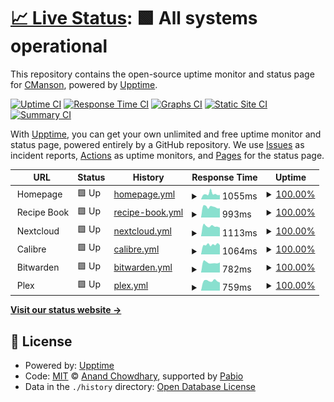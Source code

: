 # [📈 Live Status](https://CoryManson.github.io/manson-uptime): <!--live status--> **🟩 All systems operational**

This repository contains the open-source uptime monitor and status page for [CManson](https://CoryManson.github.io/manson-uptime), powered by [Upptime](https://github.com/upptime/upptime).

[![Uptime CI](https://github.com/CoryManson/manson-uptime/workflows/Uptime%20CI/badge.svg)](https://github.com/CoryManson/manson-uptime/actions?query=workflow%3A%22Uptime+CI%22)
[![Response Time CI](https://github.com/CoryManson/manson-uptime/workflows/Response%20Time%20CI/badge.svg)](https://github.com/CoryManson/manson-uptime/actions?query=workflow%3A%22Response+Time+CI%22)
[![Graphs CI](https://github.com/CoryManson/manson-uptime/workflows/Graphs%20CI/badge.svg)](https://github.com/CoryManson/manson-uptime/actions?query=workflow%3A%22Graphs+CI%22)
[![Static Site CI](https://github.com/CoryManson/manson-uptime/workflows/Static%20Site%20CI/badge.svg)](https://github.com/CoryManson/manson-uptime/actions?query=workflow%3A%22Static+Site+CI%22)
[![Summary CI](https://github.com/CoryManson/manson-uptime/workflows/Summary%20CI/badge.svg)](https://github.com/CoryManson/manson-uptime/actions?query=workflow%3A%22Summary+CI%22)

With [Upptime](https://upptime.js.org), you can get your own unlimited and free uptime monitor and status page, powered entirely by a GitHub repository. We use [Issues](https://github.com/CoryManson/manson-uptime/issues) as incident reports, [Actions](https://github.com/CoryManson/manson-uptime/actions) as uptime monitors, and [Pages](https://CoryManson.github.io/manson-uptime) for the status page.

<!--start: status pages-->
<!-- This summary is generated by Upptime (https://github.com/upptime/upptime) -->
<!-- Do not edit this manually, your changes will be overwritten -->
<!-- prettier-ignore -->
| URL | Status | History | Response Time | Uptime |
| --- | ------ | ------- | ------------- | ------ |
| <img alt="" src="https://icons.duckduckgo.com/ip3/$fqdn.ico" height="13"> Homepage | 🟩 Up | [homepage.yml](https://github.com/CoryManson/manson-uptime/commits/HEAD/history/homepage.yml) | <details><summary><img alt="Response time graph" src="./graphs/homepage/response-time-week.png" height="20"> 1055ms</summary><br><a href="https://CoryManson.github.io/manson-uptime/history/homepage"><img alt="Response time 966" src="https://img.shields.io/endpoint?url=https%3A%2F%2Fraw.githubusercontent.com%2FCoryManson%2Fmanson-uptime%2FHEAD%2Fapi%2Fhomepage%2Fresponse-time.json"></a><br><a href="https://CoryManson.github.io/manson-uptime/history/homepage"><img alt="24-hour response time 861" src="https://img.shields.io/endpoint?url=https%3A%2F%2Fraw.githubusercontent.com%2FCoryManson%2Fmanson-uptime%2FHEAD%2Fapi%2Fhomepage%2Fresponse-time-day.json"></a><br><a href="https://CoryManson.github.io/manson-uptime/history/homepage"><img alt="7-day response time 1055" src="https://img.shields.io/endpoint?url=https%3A%2F%2Fraw.githubusercontent.com%2FCoryManson%2Fmanson-uptime%2FHEAD%2Fapi%2Fhomepage%2Fresponse-time-week.json"></a><br><a href="https://CoryManson.github.io/manson-uptime/history/homepage"><img alt="30-day response time 965" src="https://img.shields.io/endpoint?url=https%3A%2F%2Fraw.githubusercontent.com%2FCoryManson%2Fmanson-uptime%2FHEAD%2Fapi%2Fhomepage%2Fresponse-time-month.json"></a><br><a href="https://CoryManson.github.io/manson-uptime/history/homepage"><img alt="1-year response time 966" src="https://img.shields.io/endpoint?url=https%3A%2F%2Fraw.githubusercontent.com%2FCoryManson%2Fmanson-uptime%2FHEAD%2Fapi%2Fhomepage%2Fresponse-time-year.json"></a></details> | <details><summary><a href="https://CoryManson.github.io/manson-uptime/history/homepage">100.00%</a></summary><a href="https://CoryManson.github.io/manson-uptime/history/homepage"><img alt="All-time uptime 99.12%" src="https://img.shields.io/endpoint?url=https%3A%2F%2Fraw.githubusercontent.com%2FCoryManson%2Fmanson-uptime%2FHEAD%2Fapi%2Fhomepage%2Fuptime.json"></a><br><a href="https://CoryManson.github.io/manson-uptime/history/homepage"><img alt="24-hour uptime 100.00%" src="https://img.shields.io/endpoint?url=https%3A%2F%2Fraw.githubusercontent.com%2FCoryManson%2Fmanson-uptime%2FHEAD%2Fapi%2Fhomepage%2Fuptime-day.json"></a><br><a href="https://CoryManson.github.io/manson-uptime/history/homepage"><img alt="7-day uptime 100.00%" src="https://img.shields.io/endpoint?url=https%3A%2F%2Fraw.githubusercontent.com%2FCoryManson%2Fmanson-uptime%2FHEAD%2Fapi%2Fhomepage%2Fuptime-week.json"></a><br><a href="https://CoryManson.github.io/manson-uptime/history/homepage"><img alt="30-day uptime 99.08%" src="https://img.shields.io/endpoint?url=https%3A%2F%2Fraw.githubusercontent.com%2FCoryManson%2Fmanson-uptime%2FHEAD%2Fapi%2Fhomepage%2Fuptime-month.json"></a><br><a href="https://CoryManson.github.io/manson-uptime/history/homepage"><img alt="1-year uptime 99.12%" src="https://img.shields.io/endpoint?url=https%3A%2F%2Fraw.githubusercontent.com%2FCoryManson%2Fmanson-uptime%2FHEAD%2Fapi%2Fhomepage%2Fuptime-year.json"></a></details>
| <img alt="" src="https://icons.duckduckgo.com/ip3/food.$fqdn.ico" height="13"> Recipe Book | 🟩 Up | [recipe-book.yml](https://github.com/CoryManson/manson-uptime/commits/HEAD/history/recipe-book.yml) | <details><summary><img alt="Response time graph" src="./graphs/recipe-book/response-time-week.png" height="20"> 993ms</summary><br><a href="https://CoryManson.github.io/manson-uptime/history/recipe-book"><img alt="Response time 975" src="https://img.shields.io/endpoint?url=https%3A%2F%2Fraw.githubusercontent.com%2FCoryManson%2Fmanson-uptime%2FHEAD%2Fapi%2Frecipe-book%2Fresponse-time.json"></a><br><a href="https://CoryManson.github.io/manson-uptime/history/recipe-book"><img alt="24-hour response time 878" src="https://img.shields.io/endpoint?url=https%3A%2F%2Fraw.githubusercontent.com%2FCoryManson%2Fmanson-uptime%2FHEAD%2Fapi%2Frecipe-book%2Fresponse-time-day.json"></a><br><a href="https://CoryManson.github.io/manson-uptime/history/recipe-book"><img alt="7-day response time 993" src="https://img.shields.io/endpoint?url=https%3A%2F%2Fraw.githubusercontent.com%2FCoryManson%2Fmanson-uptime%2FHEAD%2Fapi%2Frecipe-book%2Fresponse-time-week.json"></a><br><a href="https://CoryManson.github.io/manson-uptime/history/recipe-book"><img alt="30-day response time 954" src="https://img.shields.io/endpoint?url=https%3A%2F%2Fraw.githubusercontent.com%2FCoryManson%2Fmanson-uptime%2FHEAD%2Fapi%2Frecipe-book%2Fresponse-time-month.json"></a><br><a href="https://CoryManson.github.io/manson-uptime/history/recipe-book"><img alt="1-year response time 975" src="https://img.shields.io/endpoint?url=https%3A%2F%2Fraw.githubusercontent.com%2FCoryManson%2Fmanson-uptime%2FHEAD%2Fapi%2Frecipe-book%2Fresponse-time-year.json"></a></details> | <details><summary><a href="https://CoryManson.github.io/manson-uptime/history/recipe-book">100.00%</a></summary><a href="https://CoryManson.github.io/manson-uptime/history/recipe-book"><img alt="All-time uptime 99.31%" src="https://img.shields.io/endpoint?url=https%3A%2F%2Fraw.githubusercontent.com%2FCoryManson%2Fmanson-uptime%2FHEAD%2Fapi%2Frecipe-book%2Fuptime.json"></a><br><a href="https://CoryManson.github.io/manson-uptime/history/recipe-book"><img alt="24-hour uptime 100.00%" src="https://img.shields.io/endpoint?url=https%3A%2F%2Fraw.githubusercontent.com%2FCoryManson%2Fmanson-uptime%2FHEAD%2Fapi%2Frecipe-book%2Fuptime-day.json"></a><br><a href="https://CoryManson.github.io/manson-uptime/history/recipe-book"><img alt="7-day uptime 100.00%" src="https://img.shields.io/endpoint?url=https%3A%2F%2Fraw.githubusercontent.com%2FCoryManson%2Fmanson-uptime%2FHEAD%2Fapi%2Frecipe-book%2Fuptime-week.json"></a><br><a href="https://CoryManson.github.io/manson-uptime/history/recipe-book"><img alt="30-day uptime 99.36%" src="https://img.shields.io/endpoint?url=https%3A%2F%2Fraw.githubusercontent.com%2FCoryManson%2Fmanson-uptime%2FHEAD%2Fapi%2Frecipe-book%2Fuptime-month.json"></a><br><a href="https://CoryManson.github.io/manson-uptime/history/recipe-book"><img alt="1-year uptime 99.31%" src="https://img.shields.io/endpoint?url=https%3A%2F%2Fraw.githubusercontent.com%2FCoryManson%2Fmanson-uptime%2FHEAD%2Fapi%2Frecipe-book%2Fuptime-year.json"></a></details>
| <img alt="" src="https://icons.duckduckgo.com/ip3/nextcloud.$fqdn.ico" height="13"> Nextcloud | 🟩 Up | [nextcloud.yml](https://github.com/CoryManson/manson-uptime/commits/HEAD/history/nextcloud.yml) | <details><summary><img alt="Response time graph" src="./graphs/nextcloud/response-time-week.png" height="20"> 1113ms</summary><br><a href="https://CoryManson.github.io/manson-uptime/history/nextcloud"><img alt="Response time 1178" src="https://img.shields.io/endpoint?url=https%3A%2F%2Fraw.githubusercontent.com%2FCoryManson%2Fmanson-uptime%2FHEAD%2Fapi%2Fnextcloud%2Fresponse-time.json"></a><br><a href="https://CoryManson.github.io/manson-uptime/history/nextcloud"><img alt="24-hour response time 948" src="https://img.shields.io/endpoint?url=https%3A%2F%2Fraw.githubusercontent.com%2FCoryManson%2Fmanson-uptime%2FHEAD%2Fapi%2Fnextcloud%2Fresponse-time-day.json"></a><br><a href="https://CoryManson.github.io/manson-uptime/history/nextcloud"><img alt="7-day response time 1113" src="https://img.shields.io/endpoint?url=https%3A%2F%2Fraw.githubusercontent.com%2FCoryManson%2Fmanson-uptime%2FHEAD%2Fapi%2Fnextcloud%2Fresponse-time-week.json"></a><br><a href="https://CoryManson.github.io/manson-uptime/history/nextcloud"><img alt="30-day response time 1155" src="https://img.shields.io/endpoint?url=https%3A%2F%2Fraw.githubusercontent.com%2FCoryManson%2Fmanson-uptime%2FHEAD%2Fapi%2Fnextcloud%2Fresponse-time-month.json"></a><br><a href="https://CoryManson.github.io/manson-uptime/history/nextcloud"><img alt="1-year response time 1178" src="https://img.shields.io/endpoint?url=https%3A%2F%2Fraw.githubusercontent.com%2FCoryManson%2Fmanson-uptime%2FHEAD%2Fapi%2Fnextcloud%2Fresponse-time-year.json"></a></details> | <details><summary><a href="https://CoryManson.github.io/manson-uptime/history/nextcloud">100.00%</a></summary><a href="https://CoryManson.github.io/manson-uptime/history/nextcloud"><img alt="All-time uptime 98.87%" src="https://img.shields.io/endpoint?url=https%3A%2F%2Fraw.githubusercontent.com%2FCoryManson%2Fmanson-uptime%2FHEAD%2Fapi%2Fnextcloud%2Fuptime.json"></a><br><a href="https://CoryManson.github.io/manson-uptime/history/nextcloud"><img alt="24-hour uptime 100.00%" src="https://img.shields.io/endpoint?url=https%3A%2F%2Fraw.githubusercontent.com%2FCoryManson%2Fmanson-uptime%2FHEAD%2Fapi%2Fnextcloud%2Fuptime-day.json"></a><br><a href="https://CoryManson.github.io/manson-uptime/history/nextcloud"><img alt="7-day uptime 100.00%" src="https://img.shields.io/endpoint?url=https%3A%2F%2Fraw.githubusercontent.com%2FCoryManson%2Fmanson-uptime%2FHEAD%2Fapi%2Fnextcloud%2Fuptime-week.json"></a><br><a href="https://CoryManson.github.io/manson-uptime/history/nextcloud"><img alt="30-day uptime 98.76%" src="https://img.shields.io/endpoint?url=https%3A%2F%2Fraw.githubusercontent.com%2FCoryManson%2Fmanson-uptime%2FHEAD%2Fapi%2Fnextcloud%2Fuptime-month.json"></a><br><a href="https://CoryManson.github.io/manson-uptime/history/nextcloud"><img alt="1-year uptime 98.87%" src="https://img.shields.io/endpoint?url=https%3A%2F%2Fraw.githubusercontent.com%2FCoryManson%2Fmanson-uptime%2FHEAD%2Fapi%2Fnextcloud%2Fuptime-year.json"></a></details>
| <img alt="" src="https://icons.duckduckgo.com/ip3/calibre.$fqdn.ico" height="13"> Calibre | 🟩 Up | [calibre.yml](https://github.com/CoryManson/manson-uptime/commits/HEAD/history/calibre.yml) | <details><summary><img alt="Response time graph" src="./graphs/calibre/response-time-week.png" height="20"> 1064ms</summary><br><a href="https://CoryManson.github.io/manson-uptime/history/calibre"><img alt="Response time 1051" src="https://img.shields.io/endpoint?url=https%3A%2F%2Fraw.githubusercontent.com%2FCoryManson%2Fmanson-uptime%2FHEAD%2Fapi%2Fcalibre%2Fresponse-time.json"></a><br><a href="https://CoryManson.github.io/manson-uptime/history/calibre"><img alt="24-hour response time 1017" src="https://img.shields.io/endpoint?url=https%3A%2F%2Fraw.githubusercontent.com%2FCoryManson%2Fmanson-uptime%2FHEAD%2Fapi%2Fcalibre%2Fresponse-time-day.json"></a><br><a href="https://CoryManson.github.io/manson-uptime/history/calibre"><img alt="7-day response time 1064" src="https://img.shields.io/endpoint?url=https%3A%2F%2Fraw.githubusercontent.com%2FCoryManson%2Fmanson-uptime%2FHEAD%2Fapi%2Fcalibre%2Fresponse-time-week.json"></a><br><a href="https://CoryManson.github.io/manson-uptime/history/calibre"><img alt="30-day response time 1018" src="https://img.shields.io/endpoint?url=https%3A%2F%2Fraw.githubusercontent.com%2FCoryManson%2Fmanson-uptime%2FHEAD%2Fapi%2Fcalibre%2Fresponse-time-month.json"></a><br><a href="https://CoryManson.github.io/manson-uptime/history/calibre"><img alt="1-year response time 1051" src="https://img.shields.io/endpoint?url=https%3A%2F%2Fraw.githubusercontent.com%2FCoryManson%2Fmanson-uptime%2FHEAD%2Fapi%2Fcalibre%2Fresponse-time-year.json"></a></details> | <details><summary><a href="https://CoryManson.github.io/manson-uptime/history/calibre">100.00%</a></summary><a href="https://CoryManson.github.io/manson-uptime/history/calibre"><img alt="All-time uptime 99.32%" src="https://img.shields.io/endpoint?url=https%3A%2F%2Fraw.githubusercontent.com%2FCoryManson%2Fmanson-uptime%2FHEAD%2Fapi%2Fcalibre%2Fuptime.json"></a><br><a href="https://CoryManson.github.io/manson-uptime/history/calibre"><img alt="24-hour uptime 100.00%" src="https://img.shields.io/endpoint?url=https%3A%2F%2Fraw.githubusercontent.com%2FCoryManson%2Fmanson-uptime%2FHEAD%2Fapi%2Fcalibre%2Fuptime-day.json"></a><br><a href="https://CoryManson.github.io/manson-uptime/history/calibre"><img alt="7-day uptime 100.00%" src="https://img.shields.io/endpoint?url=https%3A%2F%2Fraw.githubusercontent.com%2FCoryManson%2Fmanson-uptime%2FHEAD%2Fapi%2Fcalibre%2Fuptime-week.json"></a><br><a href="https://CoryManson.github.io/manson-uptime/history/calibre"><img alt="30-day uptime 99.36%" src="https://img.shields.io/endpoint?url=https%3A%2F%2Fraw.githubusercontent.com%2FCoryManson%2Fmanson-uptime%2FHEAD%2Fapi%2Fcalibre%2Fuptime-month.json"></a><br><a href="https://CoryManson.github.io/manson-uptime/history/calibre"><img alt="1-year uptime 99.32%" src="https://img.shields.io/endpoint?url=https%3A%2F%2Fraw.githubusercontent.com%2FCoryManson%2Fmanson-uptime%2FHEAD%2Fapi%2Fcalibre%2Fuptime-year.json"></a></details>
| <img alt="" src="https://icons.duckduckgo.com/ip3/bitwarden.$fqdn.ico" height="13"> Bitwarden | 🟩 Up | [bitwarden.yml](https://github.com/CoryManson/manson-uptime/commits/HEAD/history/bitwarden.yml) | <details><summary><img alt="Response time graph" src="./graphs/bitwarden/response-time-week.png" height="20"> 782ms</summary><br><a href="https://CoryManson.github.io/manson-uptime/history/bitwarden"><img alt="Response time 811" src="https://img.shields.io/endpoint?url=https%3A%2F%2Fraw.githubusercontent.com%2FCoryManson%2Fmanson-uptime%2FHEAD%2Fapi%2Fbitwarden%2Fresponse-time.json"></a><br><a href="https://CoryManson.github.io/manson-uptime/history/bitwarden"><img alt="24-hour response time 791" src="https://img.shields.io/endpoint?url=https%3A%2F%2Fraw.githubusercontent.com%2FCoryManson%2Fmanson-uptime%2FHEAD%2Fapi%2Fbitwarden%2Fresponse-time-day.json"></a><br><a href="https://CoryManson.github.io/manson-uptime/history/bitwarden"><img alt="7-day response time 782" src="https://img.shields.io/endpoint?url=https%3A%2F%2Fraw.githubusercontent.com%2FCoryManson%2Fmanson-uptime%2FHEAD%2Fapi%2Fbitwarden%2Fresponse-time-week.json"></a><br><a href="https://CoryManson.github.io/manson-uptime/history/bitwarden"><img alt="30-day response time 786" src="https://img.shields.io/endpoint?url=https%3A%2F%2Fraw.githubusercontent.com%2FCoryManson%2Fmanson-uptime%2FHEAD%2Fapi%2Fbitwarden%2Fresponse-time-month.json"></a><br><a href="https://CoryManson.github.io/manson-uptime/history/bitwarden"><img alt="1-year response time 811" src="https://img.shields.io/endpoint?url=https%3A%2F%2Fraw.githubusercontent.com%2FCoryManson%2Fmanson-uptime%2FHEAD%2Fapi%2Fbitwarden%2Fresponse-time-year.json"></a></details> | <details><summary><a href="https://CoryManson.github.io/manson-uptime/history/bitwarden">100.00%</a></summary><a href="https://CoryManson.github.io/manson-uptime/history/bitwarden"><img alt="All-time uptime 99.32%" src="https://img.shields.io/endpoint?url=https%3A%2F%2Fraw.githubusercontent.com%2FCoryManson%2Fmanson-uptime%2FHEAD%2Fapi%2Fbitwarden%2Fuptime.json"></a><br><a href="https://CoryManson.github.io/manson-uptime/history/bitwarden"><img alt="24-hour uptime 100.00%" src="https://img.shields.io/endpoint?url=https%3A%2F%2Fraw.githubusercontent.com%2FCoryManson%2Fmanson-uptime%2FHEAD%2Fapi%2Fbitwarden%2Fuptime-day.json"></a><br><a href="https://CoryManson.github.io/manson-uptime/history/bitwarden"><img alt="7-day uptime 100.00%" src="https://img.shields.io/endpoint?url=https%3A%2F%2Fraw.githubusercontent.com%2FCoryManson%2Fmanson-uptime%2FHEAD%2Fapi%2Fbitwarden%2Fuptime-week.json"></a><br><a href="https://CoryManson.github.io/manson-uptime/history/bitwarden"><img alt="30-day uptime 99.36%" src="https://img.shields.io/endpoint?url=https%3A%2F%2Fraw.githubusercontent.com%2FCoryManson%2Fmanson-uptime%2FHEAD%2Fapi%2Fbitwarden%2Fuptime-month.json"></a><br><a href="https://CoryManson.github.io/manson-uptime/history/bitwarden"><img alt="1-year uptime 99.32%" src="https://img.shields.io/endpoint?url=https%3A%2F%2Fraw.githubusercontent.com%2FCoryManson%2Fmanson-uptime%2FHEAD%2Fapi%2Fbitwarden%2Fuptime-year.json"></a></details>
| <img alt="" src="https://icons.duckduckgo.com/ip3/plex.$fqdn.ico" height="13"> Plex | 🟩 Up | [plex.yml](https://github.com/CoryManson/manson-uptime/commits/HEAD/history/plex.yml) | <details><summary><img alt="Response time graph" src="./graphs/plex/response-time-week.png" height="20"> 759ms</summary><br><a href="https://CoryManson.github.io/manson-uptime/history/plex"><img alt="Response time 498" src="https://img.shields.io/endpoint?url=https%3A%2F%2Fraw.githubusercontent.com%2FCoryManson%2Fmanson-uptime%2FHEAD%2Fapi%2Fplex%2Fresponse-time.json"></a><br><a href="https://CoryManson.github.io/manson-uptime/history/plex"><img alt="24-hour response time 634" src="https://img.shields.io/endpoint?url=https%3A%2F%2Fraw.githubusercontent.com%2FCoryManson%2Fmanson-uptime%2FHEAD%2Fapi%2Fplex%2Fresponse-time-day.json"></a><br><a href="https://CoryManson.github.io/manson-uptime/history/plex"><img alt="7-day response time 759" src="https://img.shields.io/endpoint?url=https%3A%2F%2Fraw.githubusercontent.com%2FCoryManson%2Fmanson-uptime%2FHEAD%2Fapi%2Fplex%2Fresponse-time-week.json"></a><br><a href="https://CoryManson.github.io/manson-uptime/history/plex"><img alt="30-day response time 642" src="https://img.shields.io/endpoint?url=https%3A%2F%2Fraw.githubusercontent.com%2FCoryManson%2Fmanson-uptime%2FHEAD%2Fapi%2Fplex%2Fresponse-time-month.json"></a><br><a href="https://CoryManson.github.io/manson-uptime/history/plex"><img alt="1-year response time 498" src="https://img.shields.io/endpoint?url=https%3A%2F%2Fraw.githubusercontent.com%2FCoryManson%2Fmanson-uptime%2FHEAD%2Fapi%2Fplex%2Fresponse-time-year.json"></a></details> | <details><summary><a href="https://CoryManson.github.io/manson-uptime/history/plex">100.00%</a></summary><a href="https://CoryManson.github.io/manson-uptime/history/plex"><img alt="All-time uptime 99.29%" src="https://img.shields.io/endpoint?url=https%3A%2F%2Fraw.githubusercontent.com%2FCoryManson%2Fmanson-uptime%2FHEAD%2Fapi%2Fplex%2Fuptime.json"></a><br><a href="https://CoryManson.github.io/manson-uptime/history/plex"><img alt="24-hour uptime 100.00%" src="https://img.shields.io/endpoint?url=https%3A%2F%2Fraw.githubusercontent.com%2FCoryManson%2Fmanson-uptime%2FHEAD%2Fapi%2Fplex%2Fuptime-day.json"></a><br><a href="https://CoryManson.github.io/manson-uptime/history/plex"><img alt="7-day uptime 100.00%" src="https://img.shields.io/endpoint?url=https%3A%2F%2Fraw.githubusercontent.com%2FCoryManson%2Fmanson-uptime%2FHEAD%2Fapi%2Fplex%2Fuptime-week.json"></a><br><a href="https://CoryManson.github.io/manson-uptime/history/plex"><img alt="30-day uptime 99.32%" src="https://img.shields.io/endpoint?url=https%3A%2F%2Fraw.githubusercontent.com%2FCoryManson%2Fmanson-uptime%2FHEAD%2Fapi%2Fplex%2Fuptime-month.json"></a><br><a href="https://CoryManson.github.io/manson-uptime/history/plex"><img alt="1-year uptime 99.29%" src="https://img.shields.io/endpoint?url=https%3A%2F%2Fraw.githubusercontent.com%2FCoryManson%2Fmanson-uptime%2FHEAD%2Fapi%2Fplex%2Fuptime-year.json"></a></details>

<!--end: status pages-->

[**Visit our status website →**](https://CoryManson.github.io/manson-uptime)

## 📄 License

- Powered by: [Upptime](https://github.com/upptime/upptime)
- Code: [MIT](./LICENSE) © [Anand Chowdhary](https://anandchowdhary.com), supported by [Pabio](https://pabio.com)
- Data in the `./history` directory: [Open Database License](https://opendatacommons.org/licenses/odbl/1-0/)
